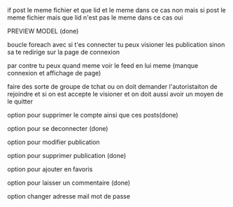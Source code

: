 if post le meme fichier et que lid et le meme dans ce cas non mais si  post le meme fichier mais que lid n'est pas le meme dans ce cas oui


PREVIEW MODEL (done)


boucle foreach avec si t'es connecter tu peux visioner les publication sinon sa te redirige sur la page de connexion 

par contre tu peux quand meme voir le feed en lui meme (manque connexion et affichage de page)



faire des sorte de groupe de tchat ou on doit demander l'autoristaiton de rejoindre et si on est accepte le visioner et on doit aussi avoir un moyen de le quitter 


option pour supprimer le compte ainsi que ces posts(done)


option pour se deconnecter (done)


option pour modifier publication 

option pour supprimer publication (done)


option pour ajouter en favoris 


option pour laisser un commentaire (done)

option changer adresse mail mot de passe



